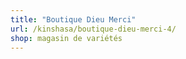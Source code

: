 ```yaml
---
title: "Boutique Dieu Merci"
url: /kinshasa/boutique-dieu-merci-4/
shop: magasin de variétés
---
```

